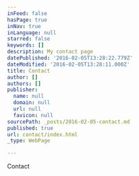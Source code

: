 ```yaml
---
inFeed: false
hasPage: true
inNav: true
inLanguage: null
starred: false
keywords: []
description: My contact page
datePublished: '2016-02-05T13:28:22.779Z'
dateModified: '2016-02-05T13:28:11.000Z'
title: Contact
author: []
authors: []
publisher:
  name: null
  domain: null
  url: null
  favicon: null
sourcePath: _posts/2016-02-05-contact.md
published: true
url: contact/index.html
_type: WebPage

---
```

Contact